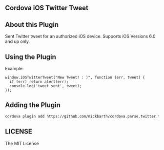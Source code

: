 ## Cordova iOS Twitter Tweet

## About this Plugin

Sent Twitter tweet for an authorized iOS device. Supports iOS Versions 6.0 and up only.

## Using the Plugin

Example:

```
window.iOSTwitterTweet("New Tweet! : )", function (err, tweet) {
  if (err) return alert(err);
  console.log('tweet sent', tweet);
});
```

## Adding the Plugin ##

```bash
cordova plugin add https://github.com/nickbarth/cordova.parse.twitter.tweet.git
```

## LICENSE ##

The MIT License
